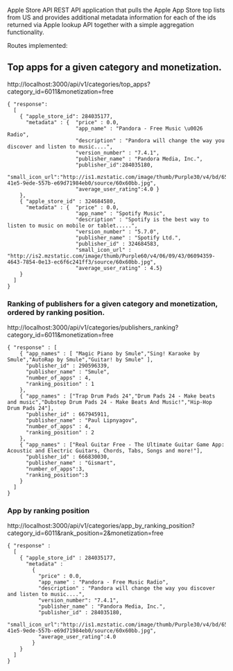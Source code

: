Apple Store API
REST API application that pulls the Apple App Store top lists from US and provides additional metadata information for each of the ids returned via Apple lookup API together with a simple aggregation functionality.

Routes implemented:

## Top apps for a given category and monetization.

http://localhost:3000/api/v1/categories/top_apps?category_id=6011&monetization=free

```
{ "response":
  [
    { "apple_store_id": 284035177,
  	  "metadata" : {  "price" : 0.0,
                      "app_name" : "Pandora - Free Music \u0026 Radio",
                      "description" : "Pandora will change the way you discover and listen to music....",
                      "version_number" : "7.4.1",
                      "publisher_name" : "Pandora Media, Inc.",
                      "publisher_id":284035180,
                      "small_icon_url":"http://is1.mzstatic.com/image/thumb/Purple30/v4/bd/65/12/bd651282-41e5-9ede-557b-e69d71984eb0/source/60x60bb.jpg",
                      "average_user_rating":4.0 }
    },
    { "apple_store_id" : 324684580, 
      "metadata" : {  "price" : 0.0,
                      "app_name" : "Spotify Music",
                      "description" : "Spotify is the best way to listen to music on mobile or tablet.....",
                      "version_number" : "5.7.0",
                      "publisher_name" : "Spotify Ltd.",
                      "publisher_id" : 324684583,
                      "small_icon_url" : "http://is2.mzstatic.com/image/thumb/Purple60/v4/06/09/43/06094359-4643-7854-0e13-ec6f6c241ff3/source/60x60bb.jpg",
                      "average_user_rating" : 4.5}
    }
  ]
}
```

### Ranking of publishers for a given category and monetization, ordered by ranking position.


http://localhost:3000/api/v1/categories/publishers_ranking?category_id=6011&monetization=free

```
{ "response" : [
    { "app_names" : [ "Magic Piano by Smule","Sing! Karaoke by Smule","AutoRap by Smule","Guitar! by Smule" ],
      "publisher_id" : 290596339,
      "publisher_name" : "Smule",
      "number_of_apps" : 4,
      "ranking_position" : 1 
    },
    { "app_names" : ["Trap Drum Pads 24","Drum Pads 24 - Make beats and music","Dubstep Drum Pads 24 - Make Beats And Music!","Hip-Hop Drum Pads 24"],
      "publisher_id" : 667945911,
      "publisher_name" : "Paul Lipnyagov",
      "number_of_apps" : 4,
      "ranking_position" : 2
    },
    { "app_names" : ["Real Guitar Free - The Ultimate Guitar Game App: Acoustic and Electric Guitars, Chords, Tabs, Songs and more!"],
      "publisher_id" : 666830030,
      "publisher_name" : "Gismart",
      "number_of_apps":3,
      "ranking_position":3
    }
  ]
}
```

### App by ranking position

http://localhost:3000/api/v1/categories/app_by_ranking_position?category_id=6011&rank_position=2&monetization=free

```
{ "response" : 
  [
    { "apple_store_id" : 284035177,
      "metadata" : 
        {
          "price" : 0.0,
          "app_name" : "Pandora - Free Music Radio",
          "description" : "Pandora will change the way you discover and listen to music....",
          "version_number": "7.4.1",
          "publisher_name" : "Pandora Media, Inc.",
          "publisher_id" : 284035180,
          "small_icon_url":"http://is1.mzstatic.com/image/thumb/Purple30/v4/bd/65/12/bd651282-41e5-9ede-557b-e69d71984eb0/source/60x60bb.jpg",
          "average_user_rating":4.0
        }
    }
  ]
}
```
